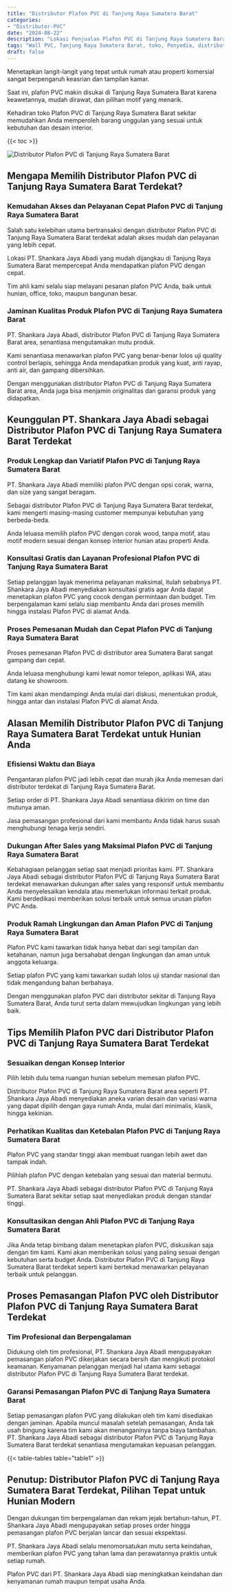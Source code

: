 ```yaml
---
title: "Distributor Plafon PVC di Tanjung Raya Sumatera Barat"
categories: 
- "Distributor-PVC"
date: "2024-08-22"
description: "Lokasi Penjualan Plafon PVC di Tanjung Raya Sumatera Barat untuk rumah, kantor, serta gerai. Produk berkualitas, pilihan motif, pilihan warna elegan, beserta servis penempatan dikerjakan oleh tim berpengalaman dan jaminan resmi!|Layanan penyediaan Plafon PVC di Tanjung Raya Sumatera Barat bagi keperluan tempat tinggal, office, maupun toko, beserta produk unggulan dan penempatan oleh teknisi ahli serta jaminan resmi.|Pilihan Plafon PVC di Tanjung Raya Sumatera Barat yang terpercaya untuk tempat tinggal, office, serta toko, dengan produk terbaik dan pemasangan ditangani oleh tim profesional serta kepastian resmi.|Penjualan Plafon PVC di Tanjung Raya Sumatera Barat bagi tempat tinggal, office, serta ritel, dengan material terbaik dan instalasi oleh tenaga ahli ahli, disertai dengan kepastian resmi.}"
tags: "Wall PVC, Tanjung Raya Sumatera Barat, toko, Penyedia, distributor"
draft: false
---
```


Menetapkan langit-langit yang tepat untuk rumah atau properti komersial sangat berpengaruh keasrian dan tampilan kamar.

Saat ini, plafon PVC makin disukai di Tanjung Raya Sumatera Barat karena keawetannya, mudah dirawat, dan pilihan motif yang menarik.

Kehadiran toko Plafon PVC di Tanjung Raya Sumatera Barat sekitar memudahkan Anda memperoleh barang unggulan yang sesuai untuk kebutuhan dan desain interior.

{{< toc >}}

![Distributor Plafon PVC di Tanjung Raya Sumatera Barat](/images/Distributor-PVC/Distributor-Plafon-PVC-di-Tanjung-Raya-Sumatera-Barat.png)


## Mengapa Memilih Distributor Plafon PVC di Tanjung Raya Sumatera Barat Terdekat?

### Kemudahan Akses dan Pelayanan Cepat Plafon PVC di Tanjung Raya Sumatera Barat

Salah satu kelebihan utama bertransaksi dengan distributor Plafon PVC di Tanjung Raya Sumatera Barat terdekat adalah akses mudah dan pelayanan yang lebih cepat.

Lokasi PT. Shankara Jaya Abadi yang mudah dijangkau di Tanjung Raya Sumatera Barat mempercepat Anda mendapatkan plafon PVC dengan cepat.

Tim ahli kami selalu siap melayani pesanan plafon PVC Anda, baik untuk hunian, office, toko, maupun bangunan besar.

### Jaminan Kualitas Produk Plafon PVC di Tanjung Raya Sumatera Barat

PT. Shankara Jaya Abadi, distributor Plafon PVC di Tanjung Raya Sumatera Barat area, senantiasa mengutamakan mutu produk.

Kami senantiasa menawarkan plafon PVC yang benar-benar lolos uji quality control berlapis, sehingga Anda mendapatkan produk yang kuat, anti rayap, anti air, dan gampang dibersihkan.

Dengan menggunakan distributor Plafon PVC di Tanjung Raya Sumatera Barat area, Anda juga bisa menjamin originalitas dan garansi produk yang didapatkan.

## Keunggulan PT. Shankara Jaya Abadi sebagai Distributor Plafon PVC di Tanjung Raya Sumatera Barat Terdekat

### Produk Lengkap dan Variatif Plafon PVC di Tanjung Raya Sumatera Barat

PT. Shankara Jaya Abadi memiliki plafon PVC dengan opsi corak, warna, dan size yang sangat beragam.

Sebagai distributor Plafon PVC di Tanjung Raya Sumatera Barat terdekat, kami mengerti masing-masing customer mempunyai kebutuhan yang berbeda-beda.

Anda leluasa memilih plafon PVC dengan corak wood, tanpa motif, atau motif modern sesuai dengan konsep interior hunian atau properti Anda.

### Konsultasi Gratis dan Layanan Profesional Plafon PVC di Tanjung Raya Sumatera Barat

Setiap pelanggan layak menerima pelayanan maksimal, itulah sebabnya PT. Shankara Jaya Abadi menyediakan konsultasi gratis agar Anda dapat menetapkan plafon PVC yang cocok dengan permintaan dan budget. Tim berpengalaman kami selalu siap membantu Anda dari proses memilih hingga instalasi Plafon PVC di alamat Anda.

### Proses Pemesanan Mudah dan Cepat Plafon PVC di Tanjung Raya Sumatera Barat

Proses pemesanan Plafon PVC di distributor area Sumatera Barat sangat gampang dan cepat.

Anda leluasa menghubungi kami lewat nomor telepon, aplikasi WA, atau datang ke showroom.

Tim kami akan mendampingi Anda mulai dari diskusi, menentukan produk, hingga antar dan instalasi Plafon PVC di alamat Anda.

## Alasan Memilih Distributor Plafon PVC di Tanjung Raya Sumatera Barat Terdekat untuk Hunian Anda

### Efisiensi Waktu dan Biaya

Pengantaran plafon PVC jadi lebih cepat dan murah jika Anda memesan dari distributor terdekat di Tanjung Raya Sumatera Barat.

Setiap order di PT. Shankara Jaya Abadi senantiasa dikirim on time dan mutunya aman.

Jasa pemasangan profesional dari kami membantu Anda tidak harus susah menghubungi tenaga kerja sendiri.

### Dukungan After Sales yang Maksimal Plafon PVC di Tanjung Raya Sumatera Barat

Kebahagiaan pelanggan setiap saat menjadi prioritas kami. PT. Shankara Jaya Abadi sebagai distributor Plafon PVC di Tanjung Raya Sumatera Barat terdekat menawarkan dukungan after sales yang responsif untuk membantu Anda menyelesaikan kendala atau memerlukan informasi terkait produk. Kami berdedikasi memberikan solusi terbaik untuk semua urusan plafon PVC Anda.

### Produk Ramah Lingkungan dan Aman Plafon PVC di Tanjung Raya Sumatera Barat

Plafon PVC kami tawarkan tidak hanya hebat dari segi tampilan dan ketahanan, namun juga bersahabat dengan lingkungan dan aman untuk anggota keluarga.

Setiap plafon PVC yang kami tawarkan sudah lolos uji standar nasional dan tidak mengandung bahan berbahaya.

Dengan menggunakan plafon PVC dari distributor sekitar di Tanjung Raya Sumatera Barat, Anda turut serta dalam mewujudkan lingkungan yang lebih baik.

## Tips Memilih Plafon PVC dari Distributor Plafon PVC di Tanjung Raya Sumatera Barat Terdekat

### Sesuaikan dengan Konsep Interior

Pilih lebih dulu tema ruangan hunian sebelum memesan plafon PVC.

Distributor Plafon PVC di Tanjung Raya Sumatera Barat area seperti PT. Shankara Jaya Abadi menyediakan aneka varian desain dan variasi warna yang dapat dipilih dengan gaya rumah Anda, mulai dari minimalis, klasik, hingga kekinian.

### Perhatikan Kualitas dan Ketebalan Plafon PVC di Tanjung Raya Sumatera Barat

Plafon PVC yang standar tinggi akan membuat ruangan lebih awet dan tampak indah.

Pilihlah plafon PVC dengan ketebalan yang sesuai dan material bermutu.

PT. Shankara Jaya Abadi sebagai distributor Plafon PVC di Tanjung Raya Sumatera Barat sekitar setiap saat menyediakan produk dengan standar tinggi.

### Konsultasikan dengan Ahli Plafon PVC di Tanjung Raya Sumatera Barat

Jika Anda tetap bimbang dalam menetapkan plafon PVC, diskusikan saja dengan tim kami. Kami akan memberikan solusi yang paling sesuai dengan kebutuhan serta budget Anda. Distributor Plafon PVC di Tanjung Raya Sumatera Barat terdekat seperti kami bertekad menawarkan pelayanan terbaik untuk pelanggan.

## Proses Pemasangan Plafon PVC oleh Distributor Plafon PVC di Tanjung Raya Sumatera Barat Terdekat

### Tim Profesional dan Berpengalaman

Didukung oleh tim profesional, PT. Shankara Jaya Abadi mengupayakan pemasangan plafon PVC dikerjakan secara bersih dan mengikuti protokol keamanan. Kenyamanan pelanggan menjadi hal utama kami sebagai distributor Plafon PVC di Tanjung Raya Sumatera Barat terdekat.

### Garansi Pemasangan Plafon PVC di Tanjung Raya Sumatera Barat

Setiap pemasangan plafon PVC yang dilakukan oleh tim kami disediakan dengan jaminan. Apabila muncul masalah setelah pemasangan, Anda tak usah bingung karena tim kami akan menanganinya tanpa biaya tambahan. PT. Shankara Jaya Abadi sebagai distributor Plafon PVC di Tanjung Raya Sumatera Barat terdekat senantiasa mengutamakan kepuasan pelanggan.

{{< table-tables table="table1" >}}

## Penutup: Distributor Plafon PVC di Tanjung Raya Sumatera Barat Terdekat, Pilihan Tepat untuk Hunian Modern

Dengan dukungan tim berpengalaman dan rekam jejak bertahun-tahun, PT. Shankara Jaya Abadi mengupayakan setiap proses order hingga pemasangan plafon PVC berjalan lancar dan sesuai ekspektasi.

PT. Shankara Jaya Abadi selalu menomorsatukan mutu serta keindahan, memberikan plafon PVC yang tahan lama dan perawatannya praktis untuk setiap rumah.

Plafon PVC dari PT. Shankara Jaya Abadi siap meningkatkan keindahan dan kenyamanan rumah maupun tempat usaha Anda.